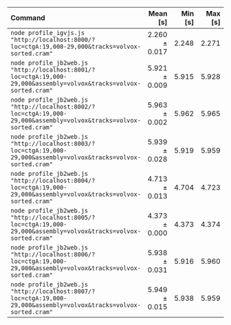 | Command | Mean [s] | Min [s] | Max [s] | Relative |
|:---|---:|---:|---:|---:|
| `node profile_igvjs.js "http://localhost:8000/?loc=ctgA:19,000-29,000&tracks=volvox-sorted.cram"` | 2.260 ± 0.017 | 2.248 | 2.271 | 1.00 |
| `node profile_jb2web.js "http://localhost:8001/?loc=ctgA:19,000-29,000&assembly=volvox&tracks=volvox-sorted.cram"` | 5.921 ± 0.009 | 5.915 | 5.928 | 2.62 ± 0.02 |
| `node profile_jb2web.js "http://localhost:8002/?loc=ctgA:19,000-29,000&assembly=volvox&tracks=volvox-sorted.cram"` | 5.963 ± 0.002 | 5.962 | 5.965 | 2.64 ± 0.02 |
| `node profile_jb2web.js "http://localhost:8003/?loc=ctgA:19,000-29,000&assembly=volvox&tracks=volvox-sorted.cram"` | 5.939 ± 0.028 | 5.919 | 5.959 | 2.63 ± 0.02 |
| `node profile_jb2web.js "http://localhost:8004/?loc=ctgA:19,000-29,000&assembly=volvox&tracks=volvox-sorted.cram"` | 4.713 ± 0.013 | 4.704 | 4.723 | 2.09 ± 0.02 |
| `node profile_jb2web.js "http://localhost:8005/?loc=ctgA:19,000-29,000&assembly=volvox&tracks=volvox-sorted.cram"` | 4.373 ± 0.000 | 4.373 | 4.374 | 1.94 ± 0.01 |
| `node profile_jb2web.js "http://localhost:8006/?loc=ctgA:19,000-29,000&assembly=volvox&tracks=volvox-sorted.cram"` | 5.938 ± 0.031 | 5.916 | 5.960 | 2.63 ± 0.02 |
| `node profile_jb2web.js "http://localhost:8007/?loc=ctgA:19,000-29,000&assembly=volvox&tracks=volvox-sorted.cram"` | 5.949 ± 0.015 | 5.938 | 5.959 | 2.63 ± 0.02 |
